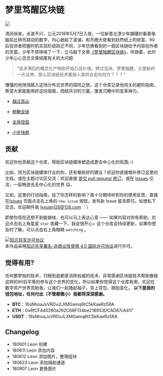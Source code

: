 # 梦里笃醒区块链

![](http://pad4iq2ls.bkt.clouddn.com/20180907153631048011471.jpg)

清风徐来，水波不兴，公元2018年5月7日入夜，一位新晋北漂少年踌躇的看着电脑前比特币跳动的数字，内心掀起了波澜，和币圈大佬看到跃然纸上的财富、90后投资者把握时机实现阶级跃迁不同，少年仿佛看到的一扇区块链给予内容创作者的天窗，少年不禁哆嗦了一下，立马敲下文章[《梦里独醒区块链》](http://leonxuan.com/2018/05/07/180503Blockchain/)，伴随着，此时少年心心念念文章结尾有关的大问题
> “技术滞后的概念化产物刚开始凸显价值，跨过泡沫，梦里独醒，又是新的一片丛林，那么区块链技术裹挟人类将会走向何方？？？”

懵懂的他悄悄踏入这场分布式世界的探险之旅，这个仓库记录他闯关的避险指南，<br>希望大家能能用好这份指南，团结共识的力量，激发沉睡中的变革神力。


- [越过高山](https://github.com/lvxuan149/BlockchainSecret/blob/master/CONTENT/180606OExploreWorld.md)

- [俯瞰全链](https://github.com/lvxuan149/BlockchainSecret/blob/master/CONTENT/180604BlockchainMap.md)

- [全局控盘](https://github.com/lvxuan149/BlockchainSecret/blob/master/CONTENT/180612BlockchainBigEyes.md)

- [小步快跑](https://github.com/lvxuan149/BlockchainSecret/blob/master/CONTENT/180606WhitePapers.md)

## 贡献

欢迎你也贡献这个仓库，帮助区块链媒体塑造成更去中心化的氛围;-)

比如，同为区块链媒体行业的你，还有哪些好的建议？欢迎你直接增补修订这里的文档，或在主题讨论区交流：欢迎直接 [提交 pull request 修订](https://guides.github.com/activities/forking/#making-changes)，或在 [Issues](https://github.com/lvxuan149/BlockchainSecret/issues) 交流，一起畅游去去中心化的世界 😋。

又如，这里的行动指南，给了你怎样的影响？我十分期待听到你的使用反馈，直接在[Issues](https://github.com/lvxuan149/BlockchainSecret/issues) 页面点击右上角的 `new issue` 按钮，发布新 Issue 留言即可。如想私下交流，欢迎邮件我 lvxuan126@126.com ：）

即使你现在还想不到能做啥，也可以马上表达心意 —— 如果内容对你有帮助，欢迎点击右上角星星 `star` 收藏一下，我会很开心~ 这个仓库会持续更新，如果你想及时了解，可以点击右上角眼睛 `watching` 。

<a rel="license" href="http://creativecommons.org/licenses/by-nc/4.0/"><img alt="知识共享许可协议" style="border-width:0" src="https://i.creativecommons.org/l/by-nc/4.0/80x15.png" /></a><br />本作品采用<a rel="license" href="http://creativecommons.org/licenses/by-nc/4.0/">知识共享署名-非商业性使用 4.0 国际许可协议</a>进行许可。

## 觉得有用?

任何噩梦般的技术，归根到底都是消除权威的技术，非常感谢区块链技术帮助像我这样的90后平等的参与这个世界的变化，所以如果你觉得这个仓库有用，欢迎在数字资产世界资助我，让我们一起撸起袖子，背上背包，拥抱变化。
**以下是我的钱包地址，任何付出（不管都微小）我都将深深感谢。**

- **BTC**：16sNhoaJxVRDvJLXMGamq6tC5kKaeRz5RA
- **ETH**：0x8fCF440260a292C68F134be21B953DCAD87cA417
- **USDT**：16sNhoaJxVRDvJLXMGamq6tC5kKaeRz5RA

## Changelog

- 180601 Leon 创建
- 180611 Leon 添加内容
- 180612 Leon 添加图片，整理组块
- 180623 Leon 添加捐助通道
- 180907  Leon 更换图片

